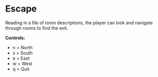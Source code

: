 # Escape
Reading in a file of room descriptions, the player can look and navigate through rooms to find the exit.


__Controls:__
- n = North
- s = South
- e = East
- w = West
- q = Quit
